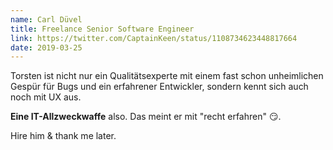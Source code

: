 ```yaml
---
name: Carl Düvel
title: Freelance Senior Software Engineer
link: https://twitter.com/CaptainKeen/status/1108734623448817664
date: 2019-03-25
---
```


Torsten ist nicht nur ein Qualitätsexperte mit einem fast schon unheimlichen
Gespür für Bugs und ein erfahrener Entwickler, sondern kennt sich auch noch
mit UX aus.

**Eine IT-Allzweckwaffe** also. Das meint er mit "recht erfahren" 😏.

Hire him & thank me later.

